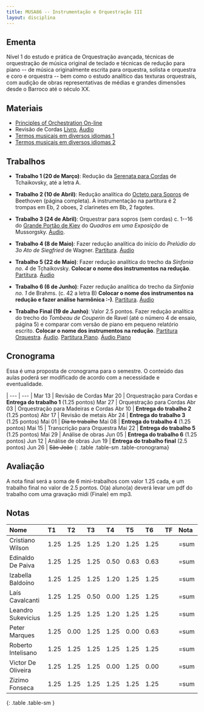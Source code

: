 ```yaml
---
title: MUSA86 -- Instrumentação e Orquestração III
layout: disciplina
---
```


## Ementa

Nível 1 do estudo e prática de Orquestração avançada, técnicas de
orquestração de música original de teclado e técnicas de redução para
piano -- de música originalmente escrita para orquestra, solista e
orquestra e coro e orquestra -- bem como o estudo analítico das texturas
orquestrais, com audição de obras representativas de médias e grandes
dimensões desde o Barroco até o século XX.

## Materiais

- [Principles of Orchestration On-line][4]
- Revisão de Cordas [Livro][2], [Áudio][3]
- [Termos musicais em diversos idiomas 1][20]
- [Termos musicais em diversos idiomas 2][21]

## Trabalhos

- **Trabalho 1 (20 de Março)**: Redução da [Serenata para Cordas][1] de
Tchaikovsky, até a letra A.

- **Trabalho 2 (10 de Abril)**: Redução analítica do [Octeto para
Sopros][5] de Beethoven (página completa). A instrumentação na partitura
é 2 trompas em Eb, 2 oboes, 2 clarinetes em Bb, 2 fagotes.

- **Trabalho 3 (24 de Abril)**: Orquestrar para sopros (sem
cordas) c. 1--16 do [Grande Portão de Kiev][6] do _Quadros em uma Exposição_ de Mussorgsky. [Áudio][7].

- **Trabalho 4 (8 de Maio)**: Fazer redução analítica do início
do _Prelúdio do 3o Ato de Siegfried_ de Wagner. [Partitura][8]. [Áudio][9]

- **Trabalho 5 (22 de Maio)**: Fazer redução analítica do trecho da
_Sinfonia no. 4_ de Tchaikovsky. **Colocar o nome dos instrumentos na redução**. [Partitura][10]. [Áudio][11]

- **Trabalho 6 (6 de Junho)**: Fazer redução analítica do trecho da _Sinfonia no. 1_ de Brahms. (c. 42 a letra B) **Colocar o nome dos instrumentos na redução e fazer análise harmônica :-)**. [Partitura][12]. [Áudio][13]

- **Trabalho Final (19 de Junho)**: Valor 2.5 pontos. Fazer redução analítica do trecho do _Tombeau de Couperin_ de Ravel (até o número 4 de ensaio, página 5) e comparar com versão de piano em pequeno relatório escrito. **Colocar o nome dos instrumentos na redução**. [Partitura Orquestra][14]. [Áudio][15]. [Partitura Piano][16]. [Áudio Piano][17]


## Cronograma

Essa é uma proposta de cronograma para o semestre. O conteúdo das aulas
poderá ser modificado de acordo com a necessidade e eventualidade.


| --- | --- |
Mar 13 | Revisão de Cordas
Mar 20 | Orquestração para Cordas e **Entrega do trabalho 1** (1.25 pontos)
Mar 27 | Orquestração para Cordas
Abr 03 | Orquestração para Madeiras e Cordas
Abr 10 | **Entrega do trabalho 2** (1.25 pontos)
Abr 17 | Revisão de metais
Abr 24 | **Entrega do trabalho 3** (1.25 pontos)
Mai 01 | <del>Dia to trabalho</del>
Mai 08 | **Entrega do trabalho 4** (1.25 pontos)
Mai 15 | Transcrição para Orquestra
Mai 22 | **Entrega do trabalho 5** (1.25 pontos)
Mai 29 | Análise de obras
Jun 05 | **Entrega do trabalho 6** (1.25 pontos)
Jun 12 | Análise de obras
Jun 19 | **Entrega do trabalho final** (2.5 pontos)
Jun 26 | <del>São João</del>
{: .table .table-sm .table-cronograma}


## Avaliação

A nota final será a soma de 6 mini-trabalhos com valor 1.25 cada, e um
trabalho final no valor de 2.5 pontos. O(a) aluno(a) deverá levar um pdf
do trabalho com uma gravação midi (Finale) em mp3.


## Notas

| Nome               | T1 | T2 | T3 | T4 | T5 | T6 | TF | Nota |
|:-------------------|:---|:---|:---|:---|:---|:---|:---|:-----|
| Cristiano Wilson   |1.25|1.25|1.25|1.20|1.25|1.25|    | =sum |
| Edinaldo De Paiva  |1.25|1.25|1.25|0.50|0.63|0.63|    | =sum |
| Izabella Baldoíno  |1.25|1.25|1.25|1.20|1.25|1.25|    | =sum |
| Laís Cavalcanti    |1.25|1.25|0.50|0.00|1.25|1.25|    | =sum |
| Leandro Sukevicius |1.25|1.25|1.25|1.20|1.25|1.25|    | =sum |
| Peter Marques      |1.25|0.00|1.25|1.25|0.00|0.63|    | =sum |
| Roberto Intelisano |1.25|1.25|1.25|1.25|1.25|1.25|    | =sum |
| Victor De Oliveira |1.25|1.25|1.25|0.00|1.25|0.00|    | =sum |
| Zizimo Fonseca     |1.25|1.25|1.25|1.25|1.25|1.25|    | =sum |
{: .table .table-sm }


[1]: https://www.dropbox.com/s/yzsqtzqcsj33i75/Tchaikovsky%20Serenata%20Cordas.pdf?dl=1
[2]: https://www.dropbox.com/s/ks113157m7jamev/Cordas%20-%20Geral.pdf?dl=1
[3]: https://www.dropbox.com/s/foirxuc0yw3bv6r/Cordas%20Geral%20Audio.zip?dl=1
[4]: http://www.northernsounds.com/forum/forumdisplay.php/77-Principles-of-Orchestration-On-line
[5]: https://www.dropbox.com/s/mhkw51aklruets7/Beethoven%20Octet%20Op%20103.pdf?dl=1
[6]: https://www.dropbox.com/s/iez2nrl33ypxdpf/Mussorgsky%20-%20Quadros%20Exposicao%20-%20Kiev.pdf?dl=1
[7]: https://www.dropbox.com/s/sxwiumot6osmmz3/Mussorgsky%20-%20Quadros%20Exposicao%20-%20Kiev.mp3?dl=1
[8]: https://www.dropbox.com/s/rl2esll6p0cp1om/Wagner%20-%20Siegfried.pdf?dl=1
[9]: https://www.dropbox.com/s/l88h4szhb4o2ouw/Wagner%20Siegfried.mp3?dl=1
[10]: https://www.dropbox.com/s/snvkf6gcsvbme7w/Tchaikovsky%20Sinfonia%204.pdf?dl=1
[11]: https://www.dropbox.com/s/x116y1mm4gya7au/Tchaikovsky%20Sinfonia%204.mp3?dl=1
[12]: https://www.dropbox.com/s/tc4qjyq3v3klyl1/Brahms%20sinf%201.pdf?dl=1
[13]: https://www.dropbox.com/s/4o3t3j4c0yt7jry/Brahms%20sinf%201.m4a?dl=1
[14]: https://www.dropbox.com/s/plce7yxymooki8z/Ravel%20-%20Tombeau%20-%20Orq.pdf?dl=1
[15]: https://www.dropbox.com/s/z4iqaiywqsbyswg/Ravel%20-%20Tombeau%20-%20Orq.m4a?dl=1
[16]: https://www.dropbox.com/s/6d86z7erowabowq/Ravel%20-%20Tombeau%20-%20Piano.pdf?dl=1
[17]: https://www.dropbox.com/s/qlv9b37km1l5ujd/Ravel%20-%20Tombeau%20-%20Piano.m4a?dl=1

[20]: https://connect.issaquah.wednet.edu/high/ihs/staff/mr_longmans_orchestras/w/general_orchestra_information/2605/music-terms
[21]: https://web.library.yale.edu/cataloging/music/instname
